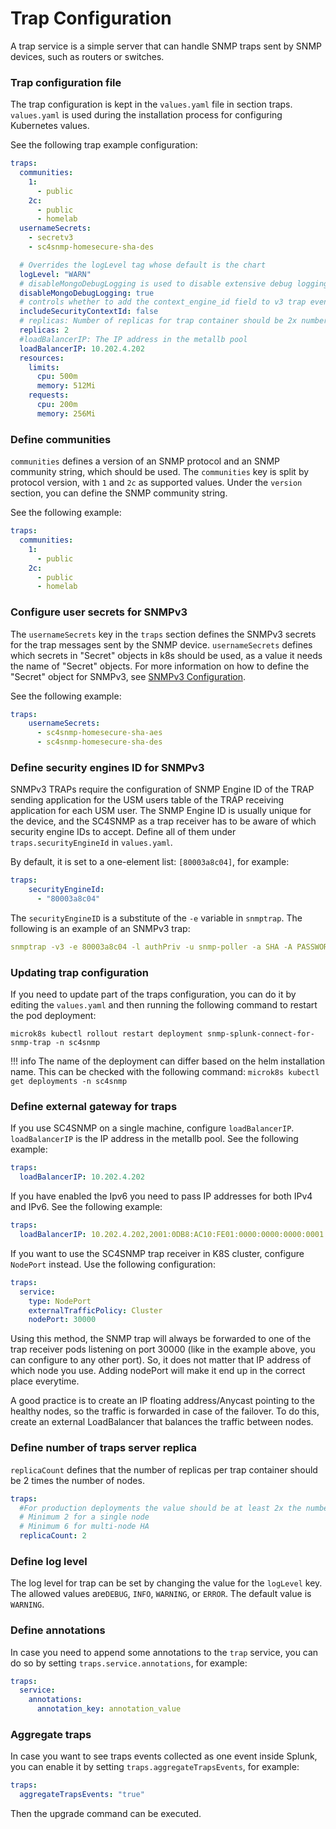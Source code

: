 # Trap Configuration

A trap service is a simple server that can handle SNMP traps sent by SNMP devices, such as routers or switches.   

### Trap configuration file

The trap configuration is kept in the `values.yaml` file in section traps.
`values.yaml` is used during the installation process for configuring Kubernetes values.

See the following trap example configuration:
```yaml
traps:
  communities:
    1:
      - public 
    2c:
      - public
      - homelab
  usernameSecrets:
    - secretv3
    - sc4snmp-homesecure-sha-des

  # Overrides the logLevel tag whose default is the chart
  logLevel: "WARN"
  # disableMongoDebugLogging is used to disable extensive debug logging for MongoDB+pymongo while logLevel is set to DEBUG.
  disableMongoDebugLogging: true
  # controls whether to add the context_engine_id field to v3 trap events
  includeSecurityContextId: false
  # replicas: Number of replicas for trap container should be 2x number of nodes
  replicas: 2
  #loadBalancerIP: The IP address in the metallb pool
  loadBalancerIP: 10.202.4.202
  resources: 
    limits:
      cpu: 500m
      memory: 512Mi
    requests:
      cpu: 200m
      memory: 256Mi  
```

### Define communities 
`communities` defines a version of an SNMP protocol and an SNMP community string, which should be used. 
The `communities` key is split by protocol version, with `1` and `2c` as supported values. Under the `version` section, you can define the SNMP community string.

See the following example: 
```yaml
traps:
  communities:
    1:
      - public 
    2c:
      - public
      - homelab
```

### Configure user secrets for SNMPv3 
The `usernameSecrets` key in the `traps` section defines the SNMPv3 secrets for the trap messages sent by the SNMP device. 
`usernameSecrets` defines which secrets in "Secret" objects in k8s should be used, as a value it needs the name of "Secret" objects. 
For more information on how to define the "Secret" object for SNMPv3, see [SNMPv3 Configuration](snmpv3-configuration.md).

See the following example:
```yaml
traps:
    usernameSecrets:
      - sc4snmp-homesecure-sha-aes
      - sc4snmp-homesecure-sha-des
```   

### Define security engines ID for SNMPv3

SNMPv3 TRAPs require the configuration of SNMP Engine ID of the TRAP sending application for the USM users table of 
the TRAP receiving application for each USM user. The SNMP Engine ID is usually unique for the device, and the SC4SNMP 
as a trap receiver has to be aware of which security engine IDs to accept. Define all of them under `traps.securityEngineId` 
in `values.yaml`.

By default, it is set to a one-element list: `[80003a8c04]`, for example: 

```yaml
traps:
    securityEngineId: 
      - "80003a8c04"
```

The `securityEngineID` is a substitute of the `-e` variable in `snmptrap`.
The following is an example of an SNMPv3 trap:

```yaml
snmptrap -v3 -e 80003a8c04 -l authPriv -u snmp-poller -a SHA -A PASSWORD1 -x AES -X PASSWORD1 10.202.13.233 '' 1.3.6.1.2.1.2.2.1.1.1
```

### Updating trap configuration
If you need to update part of the traps configuration, you can do it by editing the `values.yaml` and then running the following command to restart the pod deployment:
```
microk8s kubectl rollout restart deployment snmp-splunk-connect-for-snmp-trap -n sc4snmp
```

!!! info 
    The name of the deployment can differ based on the helm installation name. 
    This can be checked with the following command: 
    ```
    microk8s kubectl get deployments -n sc4snmp
    ```

### Define external gateway for traps

If you use SC4SNMP on a single machine, configure `loadBalancerIP`.
`loadBalancerIP` is the IP address in the metallb pool. 
See the following example:

```yaml
traps:
  loadBalancerIP: 10.202.4.202
```
If you have enabled the Ipv6 you need to pass IP addresses for both IPv4 and IPv6.
See the following example:

```yaml
traps:
  loadBalancerIP: 10.202.4.202,2001:0DB8:AC10:FE01:0000:0000:0000:0001
```

If you want to use the SC4SNMP trap receiver in K8S cluster, configure `NodePort` instead. Use the following configuration:

```yaml
traps:
  service: 
    type: NodePort
    externalTrafficPolicy: Cluster
    nodePort: 30000
```

Using this method, the SNMP trap will always be forwarded to one of the trap receiver pods listening on port 30000 (like in the
example above, you can configure to any other port). So, it does not matter that IP address of which node you use. 
Adding nodePort will make it end up in the correct place everytime. 

A good practice is to create an IP floating address/Anycast pointing to the healthy nodes, so the traffic is forwarded in case of the
failover. To do this, create an external LoadBalancer that balances the traffic between nodes.

### Define number of traps server replica
`replicaCount` defines that the number of replicas per trap container should be 2 times the number of nodes.
```yaml
traps:
  #For production deployments the value should be at least 2x the number of nodes
  # Minimum 2 for a single node
  # Minimum 6 for multi-node HA
  replicaCount: 2
```

### Define log level
The log level for trap can be set by changing the value for the `logLevel` key. The allowed values are`DEBUG`, `INFO`, `WARNING`, or `ERROR`. 
The default value is `WARNING`.

### Define annotations
In case you need to append some annotations to the `trap` service, you can do so by setting `traps.service.annotations`, for example:

```yaml
traps:
  service:
    annotations:
      annotation_key: annotation_value
```

### Aggregate traps
In case you want to see traps events collected as one event inside Splunk, you can enable it by setting `traps.aggregateTrapsEvents`, for example:
```yaml
traps:
  aggregateTrapsEvents: "true"
```
Then the upgrade command can be executed.